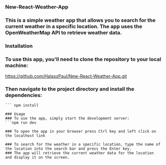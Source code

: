 ### New-React-Weather-App


### This is a simple weather app that allows you to search for the current weather in a specific location. The app uses the OpenWeatherMap API to retrieve weather data.

### Installation
### To use this app, you'll need to clone the repository to your local machine:
https://github.com/HalaszPaul/New-React-Weather-App.git

### Then navigate to the project directory and install the dependencies:
```cd nth-weather-app
``` npm install

### Usage
### To use the app, simply start the development server:
```npm run dev

### To open the app in your browser press Ctrl key and left click on the localhost link 

### To search for the weather in a specific location, type the name of the location into the search bar and press the Enter key.
### The app will retrieve the current weather data for the location and display it on the screen.


